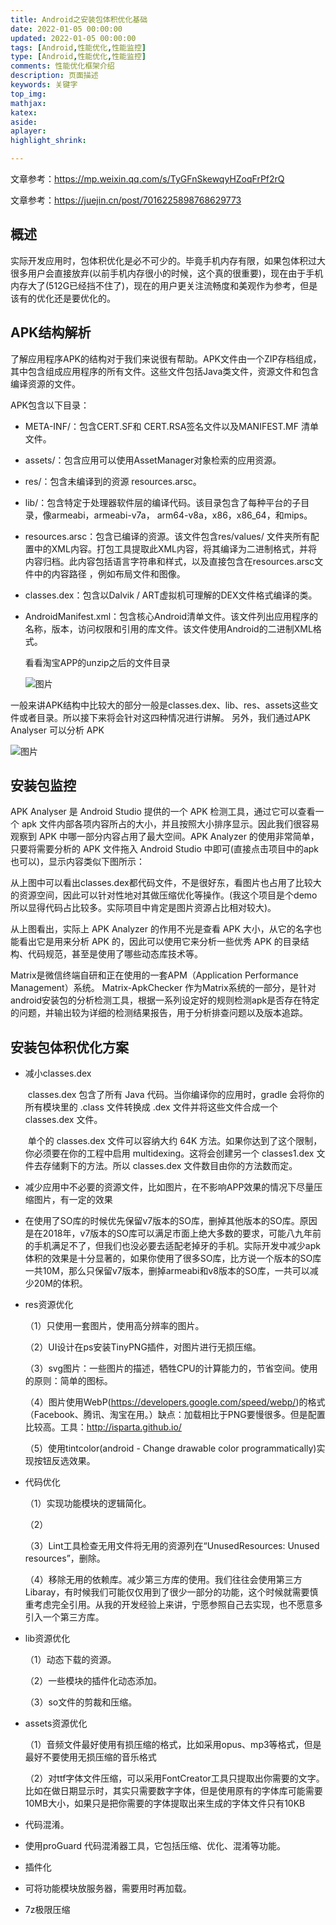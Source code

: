 ```yaml
---
title: Android之安装包体积优化基础
date: 2022-01-05 00:00:00
updated: 2022-01-05 00:00:00
tags: [Android,性能优化,性能监控]
type: [Android,性能优化,性能监控]
comments: 性能优化框架介绍
description: 页面描述
keywords: 关键字
top_img:
mathjax:
katex:
aside:
aplayer:
highlight_shrink:

---
```




文章参考：https://mp.weixin.qq.com/s/TyGFnSkewqyHZoqFrPf2rQ

文章参考：https://juejin.cn/post/7016225898768629773

## 概述

实际开发应用时，包体积优化是必不可少的。毕竟手机内存有限，如果包体积过大很多用户会直接放弃(以前手机内存很小的时候，这个真的很重要)，现在由于手机内存大了(512G已经挡不住了)，现在的用户更关注流畅度和美观作为参考，但是该有的优化还是要优化的。



## APK结构解析

了解应用程序APK的结构对于我们来说很有帮助。APK文件由一个ZIP存档组成，其中包含组成应用程序的所有文件。这些文件包括Java类文件，资源文件和包含编译资源的文件。

APK包含以下目录：

- META-INF/：包含CERT.SF和 CERT.RSA签名文件以及MANIFEST.MF 清单文件。

- assets/：包含应用可以使用AssetManager对象检索的应用资源。

- res/：包含未编译到的资源 resources.arsc。

- lib/：包含特定于处理器软件层的编译代码。该目录包含了每种平台的子目录，像armeabi，armeabi-v7a， arm64-v8a，x86，x86_64，和mips。

- resources.arsc：包含已编译的资源。该文件包含res/values/ 文件夹所有配置中的XML内容。打包工具提取此XML内容，将其编译为二进制格式，并将内容归档。此内容包括语言字符串和样式，以及直接包含在resources.arsc文件中的内容路径 ，例如布局文件和图像。

- classes.dex：包含以Dalvik / ART虚拟机可理解的DEX文件格式编译的类。

- AndroidManifest.xml：包含核心Android清单文件。该文件列出应用程序的名称，版本，访问权限和引用的库文件。该文件使用Android的二进制XML格式。

  

  看看淘宝APP的unzip之后的文件目录

  ![图片](images/640.jpeg)

一般来讲APK结构中比较大的部分一般是classes.dex、lib、res、assets这些文件或者目录。所以接下来将会针对这四种情况进行讲解。
另外，我们通过APK Analyser 可以分析 APK

![图片](images/640-20220418120723497.jpeg)










## 安装包监控


APK Analyser 是 Android Studio 提供的一个 APK 检测工具，通过它可以查看一个 apk 文件内部各项内容所占的大小，并且按照大小排序显示。因此我们很容易观察到 APK 中哪一部分内容占用了最大空间。APK Analyzer 的使用非常简单，只要将需要分析的 APK 文件拖入 Android Studio 中即可(直接点击项目中的apk也可以)，显示内容类似下图所示：



从上图中可以看出classes.dex都代码文件，不是很好东，看图片也占用了比较大的资源空间，因此可以针对性地对其做压缩优化等操作。(我这个项目是个demo所以显得代码占比较多。实际项目中肯定是图片资源占比相对较大)。


从上图看出，实际上 APK Analyzer 的作用不光是查看 APK 大小，从它的名字也能看出它是用来分析 APK 的，因此可以使用它来分析一些优秀 APK 的目录结构、代码规范，甚至是使用了哪些动态库技术等。



Matrix是微信终端自研和正在使用的一套APM（Application Performance Management）系统。 Matrix-ApkChecker 作为Matrix系统的一部分，是针对android安装包的分析检测工具，根据一系列设定好的规则检测apk是否存在特定的问题，并输出较为详细的检测结果报告，用于分析排查问题以及版本追踪。





## 安装包体积优化方案

- 减小classes.dex

  ​		classes.dex 包含了所有 Java 代码。当你编译你的应用时，gradle 会将你的所有模块里的 .class 文件转换成 .dex 文件并将这些文件合成一个 classes.dex 文件。

  ​		单个的 classes.dex 文件可以容纳大约 64K 方法。如果你达到了这个限制，你必须要在你的工程中启用 multidexing。这将会创建另一个 classes1.dex 文件去存储剩下的方法。所以 classes.dex 文件数目由你的方法数而定。

- 减少应用中不必要的资源文件，比如图片，在不影响APP效果的情况下尽量压缩图片，有一定的效果

- 在使用了SO库的时候优先保留v7版本的SO库，删掉其他版本的SO库。原因是在2018年，v7版本的SO库可以满足市面上绝大多数的要求，可能八九年前的手机满足不了，但我们也没必要去适配老掉牙的手机。实际开发中减少apk体积的效果是十分显著的，如果你使用了很多SO库，比方说一个版本的SO库一共10M，那么只保留v7版本，删掉armeabi和v8版本的SO库，一共可以减少20M的体积。

- res资源优化

  （1）只使用一套图片，使用高分辨率的图片。

  （2）UI设计在ps安装TinyPNG插件，对图片进行无损压缩。

  （3）svg图片：一些图片的描述，牺牲CPU的计算能力的，节省空间。使用的原则：简单的图标。

  （4）图片使用WebP(https://developers.google.com/speed/webp/)的格式（Facebook、腾讯、淘宝在用。）缺点：加载相比于PNG要慢很多。但是配置比较高。工具：http://isparta.github.io/

  （5）使用tintcolor(android - Change drawable color programmatically)实现按钮反选效果。

- 代码优化

  （1）实现功能模块的逻辑简化。

  （2）

  （3）Lint工具检查无用文件将无用的资源列在“UnusedResources: Unused resources”，删除。

  （4）移除无用的依赖库。减少第三方库的使用。我们往往会使用第三方Libaray，有时候我们可能仅仅用到了很少一部分的功能，这个时候就需要慎重考虑完全引用。从我的开发经验上来讲，宁愿参照自己去实现，也不愿意多引入一个第三方库。

- lib资源优化

  （1）动态下载的资源。

  （2）一些模块的插件化动态添加。

  （3）so文件的剪裁和压缩。

- assets资源优化

  （1）音频文件最好使用有损压缩的格式，比如采用opus、mp3等格式，但是最好不要使用无损压缩的音乐格式

  （2）对ttf字体文件压缩，可以采用FontCreator工具只提取出你需要的文字。比如在做日期显示时，其实只需要数字字体，但是使用原有的字体库可能需要10MB大小，如果只是把你需要的字体提取出来生成的字体文件只有10KB

- 代码混淆。

- 使用proGuard 代码混淆器工具，它包括压缩、优化、混淆等功能。

- 插件化

- 可将功能模块放服务器，需要用时再加载。

- 7z极限压缩